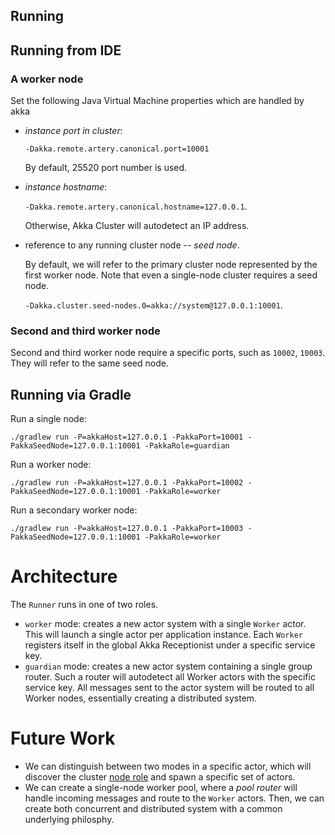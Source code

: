 ## Running

## Running from IDE

### A worker node

Set the following Java Virtual Machine properties which are handled by akka

- *instance port in cluster*: 

    `-Dakka.remote.artery.canonical.port=10001`

    By default, 25520 port number is used.
 
- *instance hostname*: 

    `-Dakka.remote.artery.canonical.hostname=127.0.0.1`. 

    Otherwise, Akka Cluster will autodetect an IP address.

- reference to any running cluster node -- _seed node_. 

    By default, we will refer to the primary cluster node represented by the first worker node.
Note that even a single-node cluster requires a seed node. 

    `-Dakka.cluster.seed-nodes.0=akka://system@127.0.0.1:10001`.

### Second and third worker node

Second and third worker node require a specific ports, such as `10002`, `10003`.
They will refer to the same seed node.

## Running via Gradle

Run a single node:

    ./gradlew run -P=akkaHost=127.0.0.1 -PakkaPort=10001 -PakkaSeedNode=127.0.0.1:10001 -PakkaRole=guardian

Run a worker node:

    ./gradlew run -P=akkaHost=127.0.0.1 -PakkaPort=10002 -PakkaSeedNode=127.0.0.1:10001 -PakkaRole=worker

Run a secondary worker node:

    ./gradlew run -P=akkaHost=127.0.0.1 -PakkaPort=10003 -PakkaSeedNode=127.0.0.1:10001 -PakkaRole=worker


# Architecture

The `Runner` runs in one of two roles.

- `worker` mode: creates a new actor system with a single `Worker` actor.
This will launch a single actor per application instance. 
Each `Worker` registers itself in the global Akka Receptionist under a specific service key.
- `guardian` mode: creates a new actor system containing a single group router.
Such a router will autodetect all Worker actors with the specific service key.
All messages sent to the actor system will be routed to all Worker nodes, essentially creating a distributed system.

# Future Work 

- We can distinguish between two modes in a specific actor, which will discover the cluster [node role](https://doc.akka.io/docs/akka/current/typed/cluster.html#node-roles) and spawn a specific set of actors.
- We can create a single-node worker pool, where a _pool router_ will handle incoming messages and route to the `Worker` actors.
Then, we can create both concurrent and distributed system with a common underlying philosphy.

